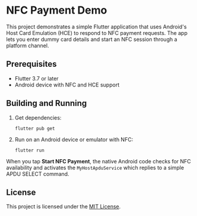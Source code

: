 # NFC Payment Demo

This project demonstrates a simple Flutter application that uses Android's Host Card Emulation (HCE) to respond to NFC payment requests. The app lets you enter dummy card details and start an NFC session through a platform channel.

## Prerequisites
- Flutter 3.7 or later
- Android device with NFC and HCE support

## Building and Running
1. Get dependencies:
   ```
   flutter pub get
   ```
2. Run on an Android device or emulator with NFC:
   ```
   flutter run
   ```

When you tap **Start NFC Payment**, the native Android code checks for NFC availability and activates the `MyHostApduService` which replies to a simple APDU SELECT command.

## License

This project is licensed under the [MIT License](LICENSE).

